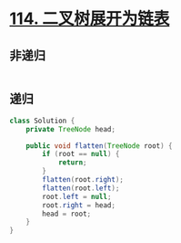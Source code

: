 # [114. 二叉树展开为链表](https://leetcode-cn.com/problems/flatten-binary-tree-to-linked-list/)

## 非递归
```java

```

## 递归
```java
class Solution {
    private TreeNode head;

    public void flatten(TreeNode root) {
        if (root == null) {
            return;
        }
        flatten(root.right);
        flatten(root.left);
        root.left = null;
        root.right = head;
        head = root;
    }
}
```